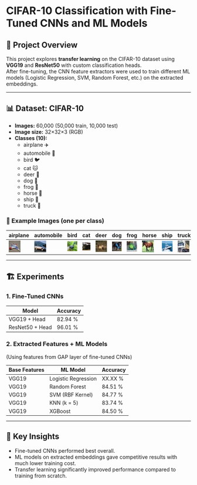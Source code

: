 # CIFAR-10 Classification with Fine-Tuned CNNs and ML Models

## 📌 Project Overview
This project explores **transfer learning** on the CIFAR-10 dataset using **VGG19** and **ResNet50** with custom classification heads.  
After fine-tuning, the CNN feature extractors were used to train different ML models (Logistic Regression, SVM, Random Forest, etc.) on the extracted embeddings.  

---

## 📊 Dataset: CIFAR-10
- **Images:** 60,000 (50,000 train, 10,000 test)  
- **Image size:** 32×32×3 (RGB)  
- **Classes (10):**  
  - airplane ✈️  
  - automobile 🚗  
  - bird 🐦  
  - cat 🐱  
  - deer 🦌  
  - dog 🐶  
  - frog 🐸  
  - horse 🐎  
  - ship 🚢  
  - truck 🚚  

### 🔹 Example Images (one per class)
| airplane | automobile | bird | cat | deer | dog | frog | horse | ship | truck |
|----------|------------|------|-----|------|-----|------|-------|------|-------|
| ![airplane](sample_images/airplane.png) | ![auto](sample_images/auto.png) | ![bird](sample_images/bird.png) | ![cat](sample_images/cat.png) | ![deer](sample_images/deer.png) | ![dog](sample_images/dog.png) | ![frog](sample_images/frog.png) | ![horse](sample_images/horse.png) | ![ship](sample_images/ship.png) | ![truck](sample_images/truck.png) |

---

## 🏗️ Experiments

### 1. Fine-Tuned CNNs  
| Model         | Accuracy |
|---------------|----------|
| VGG19 + Head  | 82.94 %  |
| ResNet50 + Head | 96.01 %  |

### 2. Extracted Features + ML Models  
(Using features from GAP layer of fine-tuned CNNs)  

| Base Features | ML Model         | Accuracy |
|---------------|------------------|----------|
| VGG19         | Logistic Regression | XX.XX % |
| VGG19         | Random Forest       | 84.51 % |
| VGG19         | SVM (RBF Kernel)    | 84.77 % |
| VGG19         | KNN (k = 5)         | 83.74 % |
| VGG19         | XGBoost             | 84.50 % |

---

## 🚀 Key Insights
- Fine-tuned CNNs performed best overall.  
- ML models on extracted embeddings gave competitive results with much lower training cost.  
- Transfer learning significantly improved performance compared to training from scratch.  

